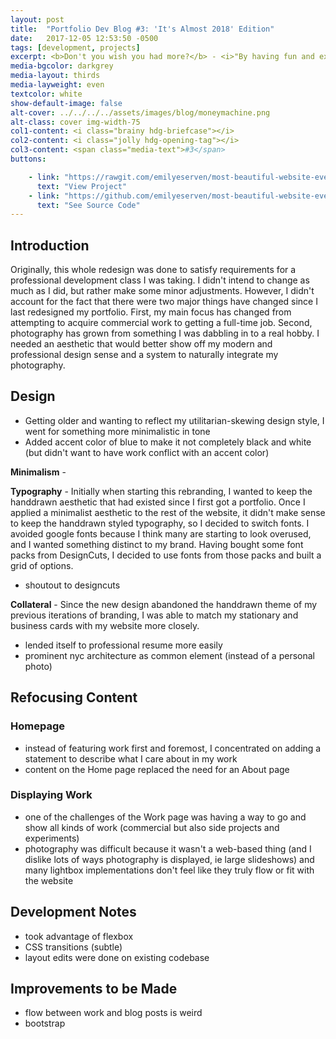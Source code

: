 ```yaml
---
layout: post
title:  "Portfolio Dev Blog #3: 'It's Almost 2018' Edition"
date:   2017-12-05 12:53:50 -0500
tags: [development, projects]
excerpt: <b>Don't you wish you had more?</b> - <i>"By having fun and excluding strict deadlines, creativity flows and allows collaborators to experiment and try things they normally wouldn't have a chance to work with."</i>
media-bgcolor: darkgrey
media-layout: thirds
media-layweight: even
textcolor: white
show-default-image: false
alt-cover: ../../../../assets/images/blog/moneymachine.png
alt-class: cover img-width-75
col1-content: <i class="brainy hdg-briefcase"></i>
col2-content: <i class="jolly hdg-opening-tag"></i>
col3-content: <span class="media-text">#3</span>
buttons:

    - link: "https://rawgit.com/emilyeserven/most-beautiful-website-ever/master/surprise.html"
      text: "View Project"
    - link: "https://github.com/emilyeserven/most-beautiful-website-ever"
      text: "See Source Code"
---
```


## Introduction

Originally, this whole redesign was done to satisfy requirements for a professional development class I was taking. I didn't intend to change as much as I did, but rather make some minor adjustments. However, I didn't account for the fact that there were two major things have changed since I last redesigned my portfolio. First, my main focus has changed from attempting to acquire commercial work to getting a full-time job. Second, photography has grown from something I was dabbling in to a real hobby. I needed an aesthetic that would better show off my modern and professional design sense and a system to naturally integrate my photography.

## Design

* Getting older and wanting to reflect my utilitarian-skewing design style, I went for something more minimalistic in tone
* Added accent color of blue to make it not completely black and white (but didn't want to have work conflict with an accent color)

**Minimalism** -

**Typography** - Initially when starting this rebranding, I wanted to keep the handdrawn aesthetic that had existed since I first got a portfolio. Once I applied a minimalist aesthetic to the rest of the website, it didn't make sense to keep the handdrawn styled typography, so I decided to switch fonts. I avoided google fonts because I think many are starting to look overused, and I wanted something distinct to my brand. Having bought some font packs from DesignCuts, I decided to use fonts from those packs and built a grid of options. 
* shoutout to designcuts

**Collateral** - Since the new design abandoned the handdrawn theme of my previous iterations of branding, I was able to match my stationary and business cards with my website more closely.

* lended itself to professional resume more easily
* prominent nyc architecture as common element (instead of a personal photo)

## Refocusing Content

### Homepage

* instead of featuring work first and foremost, I concentrated on adding a statement to describe what I care about in my work
* content on the Home page replaced the need for an About page

### Displaying Work

* one of the challenges of the Work page was having a way to go and show all kinds of work (commercial but also side projects and experiments)
* photography was difficult because it wasn't a web-based thing (and I dislike lots of ways photography is displayed, ie large slideshows) and many lightbox implementations don't feel like they truly flow or fit with the website

## Development Notes

* took advantage of flexbox
* CSS transitions (subtle)
* layout edits were done on existing codebase

## Improvements to be Made

* flow between work and blog posts is weird
* bootstrap
